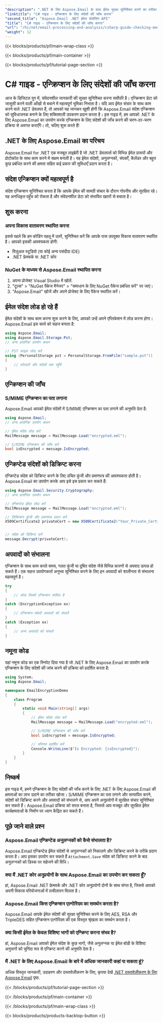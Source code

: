 ```yaml
---
"description": ".NET के लिए Aspose.Email के साथ ईमेल सुरक्षा सुनिश्चित करने का तरीका जानें। एन्क्रिप्शन, डिक्रिप्ट संदेश और बहुत कुछ की जाँच करें।"
"linktitle": "C# गाइड - एन्क्रिप्शन के लिए संदेशों की जाँच करना"
"second_title": "Aspose.Email .NET ईमेल प्रोसेसिंग API"
"title": "C# गाइड - एन्क्रिप्शन के लिए संदेशों की जाँच करना"
"url": "/hi/net/email-processing-and-analysis/csharp-guide-checking-messages-for-encryption/"
"weight": 12
---
```


{{< blocks/products/pf/main-wrap-class >}}

{{< blocks/products/pf/main-container >}}

{{< blocks/products/pf/tutorial-page-section >}}

# C# गाइड - एन्क्रिप्शन के लिए संदेशों की जाँच करना


आज के डिजिटल युग में, संवेदनशील जानकारी की सुरक्षा सुनिश्चित करना सर्वोपरि है। एन्क्रिप्शन डेटा को जासूसी करने वाली आँखों से बचाने में महत्वपूर्ण भूमिका निभाता है। यदि आप ईमेल संचार के साथ काम करने वाले .NET डेवलपर हैं, तो आपको यह जानकर खुशी होगी कि Aspose.Email संदेश एन्क्रिप्शन को सुविधाजनक बनाने के लिए शक्तिशाली उपकरण प्रदान करता है। इस गाइड में, हम आपको .NET के लिए Aspose.Email का उपयोग करके एन्क्रिप्शन के लिए संदेशों की जाँच करने की चरण-दर-चरण प्रक्रिया से अवगत कराएँगे। तो, चलिए शुरू करते हैं!

## .NET के लिए Aspose.Email का परिचय

Aspose.Email for .NET एक मजबूत लाइब्रेरी है जो .NET डेवलपर्स को विभिन्न ईमेल प्रारूपों और प्रोटोकॉल के साथ काम करने में सक्षम बनाती है। यह ईमेल संदेशों, अनुलग्नकों, संपर्कों, कैलेंडर और बहुत कुछ प्रबंधित करने की क्षमता सहित कई प्रकार की सुविधाएँ प्रदान करता है।

## संदेश एन्क्रिप्शन क्यों महत्वपूर्ण है

संदेश एन्क्रिप्शन सुनिश्चित करता है कि आपके ईमेल की सामग्री संचार के दौरान गोपनीय और सुरक्षित रहे। यह अनधिकृत पहुँच को रोकता है और संवेदनशील डेटा को संभावित खतरों से बचाता है।

## शुरू करना

### अपना विकास वातावरण स्थापित करना

इससे पहले कि हम कोडिंग पहलू में उतरें, सुनिश्चित करें कि आपके पास उपयुक्त विकास वातावरण स्थापित है। आपको इसकी आवश्यकता होगी:

- विज़ुअल स्टूडियो (या कोई अन्य पसंदीदा IDE)
- .NET फ्रेमवर्क या .NET कोर

### NuGet के माध्यम से Aspose.Email स्थापित करना

1. अपना प्रोजेक्ट Visual Studio में खोलें.
2. "टूल्स" > "NuGet पैकेज मैनेजर" > "समाधान के लिए NuGet पैकेज प्रबंधित करें" पर जाएं।
3. "Aspose.Email" खोजें और अपने प्रोजेक्ट के लिए पैकेज स्थापित करें।

## ईमेल संदेश लोड हो रहे हैं

ईमेल संदेशों के साथ काम करना शुरू करने के लिए, आपको उन्हें अपने एप्लिकेशन में लोड करना होगा। Aspose.Email इस कार्य को सहज बनाता है:

```csharp
using Aspose.Email;
using Aspose.Email.Storage.Pst;
// अन्य प्रासंगिक उपयोग कथन

// PST फ़ाइल लोड करें
using (PersonalStorage pst = PersonalStorage.FromFile("sample.pst"))
{
    // फ़ोल्डरों और संदेशों तक पहुँचें
}
```

## एन्क्रिप्शन की जाँच

### S/MIME एन्क्रिप्शन का पता लगाना

Aspose.Email आपको ईमेल संदेशों में S/MIME एन्क्रिप्शन का पता लगाने की अनुमति देता है:

```csharp
using Aspose.Email;
// अन्य प्रासंगिक उपयोग कथन

// ईमेल संदेश लोड करें
MailMessage message = MailMessage.Load("encrypted.eml");

// S/MIME एन्क्रिप्शन की जाँच करें
bool isEncrypted = message.IsEncrypted;
```

## एन्क्रिप्टेड संदेशों को डिक्रिप्ट करना

एन्क्रिप्टेड संदेश को डिक्रिप्ट करने के लिए उचित कुंजी और प्रमाणपत्र की आवश्यकता होती है। Aspose.Email का उपयोग करके आप इसे इस प्रकार कर सकते हैं:

```csharp
using Aspose.Email.Security.Cryptography;
// अन्य प्रासंगिक उपयोग कथन

// एन्क्रिप्टेड ईमेल लोड करें
MailMessage message = MailMessage.Load("encrypted.eml");

// डिक्रिप्शन कुंजी और प्रमाणपत्र प्रदान करें
X509Certificate2 privateCert = new X509Certificate2("Your_Private_Certificate_File" );


// संदेश को डिक्रिप्ट करें
message.Decrypt(privateCert);
```

## अपवादों को संभालना

एन्क्रिप्शन के साथ काम करते समय, गलत कुंजी या दूषित संदेश जैसे विभिन्न कारणों से अपवाद उत्पन्न हो सकते हैं। एक सहज उपयोगकर्ता अनुभव सुनिश्चित करने के लिए इन अपवादों को शालीनता से संभालना महत्वपूर्ण है।

```csharp
try
{
    // कोड जिसमें एन्क्रिप्शन शामिल है
}
catch (EncryptionException ex)
{
    // एन्क्रिप्शन-संबंधी अपवादों को संभालें
}
catch (Exception ex)
{
    // अन्य अपवादों को संभालें
}
```

## नमूना कोड

यहां नमूना कोड का एक स्निपेट दिया गया है जो .NET के लिए Aspose.Email का उपयोग करके एन्क्रिप्शन के लिए संदेशों की जांच करने की प्रक्रिया को प्रदर्शित करता है:

```csharp
using System;
using Aspose.Email;

namespace EmailEncryptionDemo
{
    class Program
    {
        static void Main(string[] args)
        {
            // ईमेल संदेश लोड करें
            MailMessage message = MailMessage.Load("encrypted.eml");

            // S/MIME एन्क्रिप्शन की जाँच करें
            bool isEncrypted = message.IsEncrypted;

            // परिणाम प्रदर्शित करें
            Console.WriteLine($"Is Encrypted: {isEncrypted}");
        }
    }
}
```

## निष्कर्ष

इस गाइड में, हमने एन्क्रिप्शन के लिए संदेशों की जाँच करने के लिए .NET के लिए Aspose.Email की क्षमताओं का लाभ उठाने का तरीका खोजा। S/MIME एन्क्रिप्शन का पता लगाने और सत्यापित करने, संदेशों को डिक्रिप्ट करने और अपवादों को संभालने से, आप अपने अनुप्रयोगों में सुरक्षित संचार सुनिश्चित कर सकते हैं। Aspose.Email प्रक्रिया को सरल बनाता है, जिससे आप मजबूत और सुरक्षित ईमेल कार्यक्षमताओं के निर्माण पर ध्यान केंद्रित कर सकते हैं।

## पूछे जाने वाले प्रश्न

### Aspose.Email एन्क्रिप्टेड अनुलग्नकों को कैसे संभालता है?

Aspose.Email एन्क्रिप्टेड ईमेल संदेशों से अनुलग्नकों को निकालने और डिक्रिप्ट करने के तरीके प्रदान करता है। आप इसका उपयोग कर सकते हैं `Attachment.Save` संदेश को डिक्रिप्ट करने के बाद अनुलग्नकों को डिस्क पर सहेजने की विधि।

### क्या मैं .NET कोर अनुप्रयोगों के साथ Aspose.Email का उपयोग कर सकता हूँ?

हां, Aspose.Email .NET फ्रेमवर्क और .NET कोर अनुप्रयोगों दोनों के साथ संगत है, जिससे आपको अपनी विकास परियोजनाओं में लचीलापन मिलता है।

### Aspose.Email किस एन्क्रिप्शन एल्गोरिदम का समर्थन करता है?

Aspose.Email आपके ईमेल संदेशों की सुरक्षा सुनिश्चित करने के लिए AES, RSA और TripleDES सहित एन्क्रिप्शन एल्गोरिदम की एक विस्तृत श्रृंखला का समर्थन करता है।

### क्या किसी ईमेल के केवल विशिष्ट भागों को एन्क्रिप्ट करना संभव है?

हां, Aspose.Email आपको ईमेल संदेश के कुछ भागों, जैसे अनुलग्नक या ईमेल बॉडी के विशिष्ट अनुभागों को चुनिंदा रूप से एन्क्रिप्ट करने की अनुमति देता है।

### मैं .NET के लिए Aspose.Email के बारे में अधिक जानकारी कहां पा सकता हूं?

अधिक विस्तृत जानकारी, उदाहरण और दस्तावेज़ीकरण के लिए, कृपया देखें [.NET दस्तावेज़ीकरण के लिए Aspose.Email](https://reference.aspose.com/email/net) पृष्ठ.

{{< /blocks/products/pf/tutorial-page-section >}}

{{< /blocks/products/pf/main-container >}}

{{< /blocks/products/pf/main-wrap-class >}}

{{< blocks/products/products-backtop-button >}}